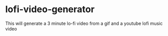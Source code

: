 # lofi-video-generator
This will generate a 3 minute lo-fi video from a gif and a youtube lofi music video
